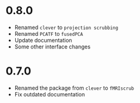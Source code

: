 # 0.8.0

* Renamed `clever` to `projection scrubbing`
* Renamed `PCATF` to `fusedPCA`
* Update documentation
* Some other interface changes
# 0.7.0

* Renamed the package from `clever` to `fMRIscrub`
* Fix outdated documentation